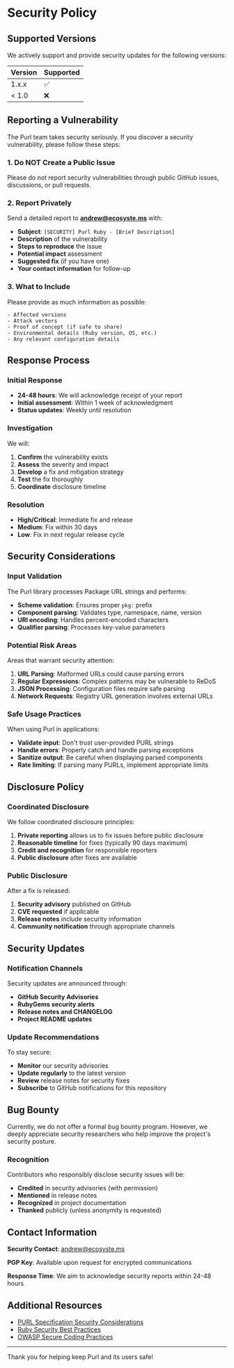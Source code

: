# Security Policy

## Supported Versions

We actively support and provide security updates for the following versions:

| Version | Supported          |
| ------- | ------------------ |
| 1.x.x   | :white_check_mark: |
| < 1.0   | :x:                |

## Reporting a Vulnerability

The Purl team takes security seriously. If you discover a security vulnerability, please follow these steps:

### 1. Do NOT Create a Public Issue

Please do not report security vulnerabilities through public GitHub issues, discussions, or pull requests.

### 2. Report Privately

Send a detailed report to **andrew@ecosyste.ms** with:

- **Subject**: `[SECURITY] Purl Ruby - [Brief Description]`
- **Description** of the vulnerability
- **Steps to reproduce** the issue
- **Potential impact** assessment
- **Suggested fix** (if you have one)
- **Your contact information** for follow-up

### 3. What to Include

Please provide as much information as possible:

```
- Affected versions
- Attack vectors
- Proof of concept (if safe to share)
- Environmental details (Ruby version, OS, etc.)
- Any relevant configuration details
```

## Response Process

### Initial Response

- **24-48 hours**: We will acknowledge receipt of your report
- **Initial assessment**: Within 1 week of acknowledgment
- **Status updates**: Weekly until resolution

### Investigation

We will:
1. **Confirm** the vulnerability exists
2. **Assess** the severity and impact
3. **Develop** a fix and mitigation strategy
4. **Test** the fix thoroughly
5. **Coordinate** disclosure timeline

### Resolution

- **High/Critical**: Immediate fix and release
- **Medium**: Fix within 30 days
- **Low**: Fix in next regular release cycle

## Security Considerations

### Input Validation

The Purl library processes Package URL strings and performs:

- **Scheme validation**: Ensures proper `pkg:` prefix
- **Component parsing**: Validates type, namespace, name, version
- **URI encoding**: Handles percent-encoded characters
- **Qualifier parsing**: Processes key-value parameters

### Potential Risk Areas

Areas that warrant security attention:

1. **URL Parsing**: Malformed URLs could cause parsing errors
2. **Regular Expressions**: Complex patterns may be vulnerable to ReDoS
3. **JSON Processing**: Configuration files require safe parsing
4. **Network Requests**: Registry URL generation involves external URLs

### Safe Usage Practices

When using Purl in applications:

- **Validate input**: Don't trust user-provided PURL strings
- **Handle errors**: Properly catch and handle parsing exceptions
- **Sanitize output**: Be careful when displaying parsed components
- **Rate limiting**: If parsing many PURLs, implement appropriate limits

## Disclosure Policy

### Coordinated Disclosure

We follow coordinated disclosure principles:

1. **Private reporting** allows us to fix issues before public disclosure
2. **Reasonable timeline** for fixes (typically 90 days maximum)
3. **Credit and recognition** for responsible reporters
4. **Public disclosure** after fixes are available

### Public Disclosure

After a fix is released:

1. **Security advisory** published on GitHub
2. **CVE requested** if applicable
3. **Release notes** include security information
4. **Community notification** through appropriate channels

## Security Updates

### Notification Channels

Security updates are announced through:

- **GitHub Security Advisories**
- **RubyGems security alerts**
- **Release notes and CHANGELOG**
- **Project README updates**

### Update Recommendations

To stay secure:

- **Monitor** our security advisories
- **Update regularly** to the latest version
- **Review** release notes for security fixes
- **Subscribe** to GitHub notifications for this repository

## Bug Bounty

Currently, we do not offer a formal bug bounty program. However, we deeply appreciate security researchers who help improve the project's security posture.

### Recognition

Contributors who responsibly disclose security issues will be:

- **Credited** in security advisories (with permission)
- **Mentioned** in release notes
- **Recognized** in project documentation
- **Thanked** publicly (unless anonymity is requested)

## Contact Information

**Security Contact**: andrew@ecosyste.ms

**PGP Key**: Available upon request for encrypted communications

**Response Time**: We aim to acknowledge security reports within 24-48 hours

## Additional Resources

- [PURL Specification Security Considerations](https://github.com/package-url/purl-spec)
- [Ruby Security Best Practices](https://guides.rubyonrails.org/security.html)
- [OWASP Secure Coding Practices](https://owasp.org/www-project-secure-coding-practices-quick-reference-guide/)

---

Thank you for helping keep Purl and its users safe!